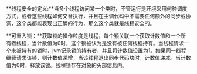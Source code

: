 **线程安全的定义:**当多个线程访问某一个类时，不管运行是环境采用何种调度方式，或者这些线程如何交替执行，并且在主调代码中不需要任何额外的同步或协调，这个类都能表现出正确的行为，那么这个类就是线程安全的。

**可重入锁：**获取锁的操作粒度是线程，每个锁关联一个获取计数值和一个所有者线程，当计数值为0时，这个锁被认为是没有被任何线程持有。当线程请求一个未被持有的锁时，jvm记录锁的持有者，并且将计数值设置为1。如果同一线程继续请求该锁，则计数值递增，当该线程退出同步代码块时，计数值递减。当计数值为0时，释放该锁。线程锁存在对象的头部信息内。